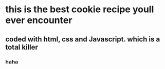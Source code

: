 # this is the best cookie recipe youll ever encounter
## coded with html, css and Javascript. which is a total killer
### haha
